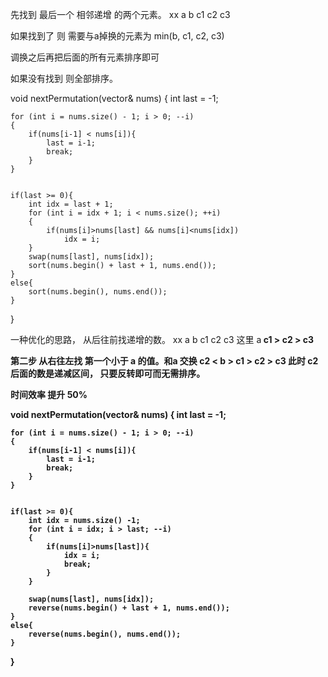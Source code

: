 

先找到 最后一个 相邻递增 的两个元素。 
xx a b c1 c2 c3

如果找到了
则 需要与a掉换的元素为 min(b, c1, c2, c3)

调换之后再把后面的所有元素排序即可

如果没有找到
    则全部排序。

void nextPermutation(vector<int>& nums) {
    int last = -1;

    for (int i = nums.size() - 1; i > 0; --i)
    {
        if(nums[i-1] < nums[i]){
            last = i-1;
            break;
        }
    }

    
    if(last >= 0){
        int idx = last + 1;
        for (int i = idx + 1; i < nums.size(); ++i)
        {
            if(nums[i]>nums[last] && nums[i]<nums[idx])
                idx = i;
        }
        swap(nums[last], nums[idx]);
        sort(nums.begin() + last + 1, nums.end());
    }
    else{
        sort(nums.begin(), nums.end());
    }
        
}


一种优化的思路， 从后往前找递增的数。
xx a b c1 c2 c3
这里 a<b > c1 > c2 > c3

第二步 从右往左找 第一个小于 a 的值。和a 交换
c2 < b > c1 > c2 > c3
此时 c2后面的数是递减区间， 只要反转即可而无需排序。

时间效率 提升 50%

void nextPermutation(vector<int>& nums) {
    int last = -1;

    for (int i = nums.size() - 1; i > 0; --i)
    {
        if(nums[i-1] < nums[i]){
            last = i-1;
            break;
        }
    }

    
    if(last >= 0){
        int idx = nums.size() -1;
        for (int i = idx; i > last; --i)
        {
            if(nums[i]>nums[last]){
                idx = i;
                break;
            }
        }

        swap(nums[last], nums[idx]);
        reverse(nums.begin() + last + 1, nums.end());
    }
    else{
        reverse(nums.begin(), nums.end());
    }
        
}